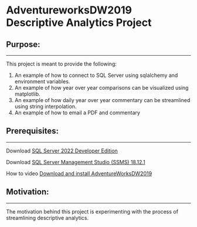 # AdventureworksDW2019 Descriptive Analytics Project

## Purpose:
***
This project is meant to provide the following:

1. An example of how to connect to SQL Server using sqlalchemy and environment variables.
2. An example of how year over year comparisons can be visualized using matplotlib.
3. An example of how daily year over year commentary can be streamlined using string interpolation. 
4. An example of how to email a PDF and commentary
 
## Prerequisites:
***
Download [SQL Server 2022 Developer Edition](https://www.microsoft.com/en-us/sql-server/sql-server-downloads)

Download [SQL Server Management Studio (SSMS) 18.12.1](https://learn.microsoft.com/en-us/sql/ssms/download-sql-server-management-studio-ssms?view=sql-server-ver16)

How to video [Download and install AdventureWorksDW2019](https://www.youtube.com/watch?v=Qz0Ubd0jjZQ)

## Motivation:
***
The motivation behind this project is experimenting with the process of streamlining descriptive analytics.